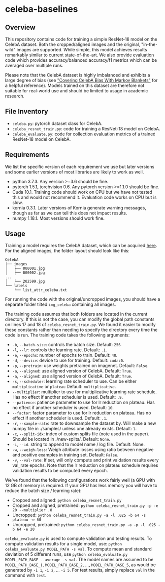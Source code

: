 # celeba-baselines

## Overview

This repository contains code for training a simple ResNet-18 model on the CelebA dataset. Both the cropped/aligned images and the original, "in-the-wild" images are supported. While simple, this model achieves results remarkably similar to current state-of-the-art. We also provide evaluation code which provides accuracy/balanced accuracy/f1 metrics which can be averaged over multiple runs.

Please note that the CelebA dataset is highly imbalanced and exhibits a large degree of bias (see ["Covering CelebA Bias
With Markov Blankets"](https://yapdianang.github.io/celeba/) for a helpful reference). Models trained on this dataset are therefore not suitable for real-world use and should be limited to usage in academic research.

## File Inventory

- `celeba.py`: pytorch dataset class for CelebA.
- `celeba_resnet_train.py`: code for training a ResNet-18 model on CelebA.
- `celeba_evaluate.py`: code for collection evaluation metrics of a trained ResNet-18 model on CelebA.

## Requirements

We list the specific version of each requirement we use but later versions and some earlier versions of most libraries are likely to work as well.
- python 3.7.3. Any version >=3.6 should be fine.
- pytorch 1.5.1, torchvision 0.6. Any pytorch version >=1.1.0 should be fine.
- Cuda 10.1. Training code should work on CPU but we have not tested this and would not recommend it. Evaluation code works on CPU but is slow.
- kornia 0.3.1. Later versions of Kornia generate warning messages, though as far as we can tell this does not impact results.
- numpy 1.18.1. Most versions should work fine.

## Usage

Training a model requires the CelebA dataset, which can be acquired [here](http://mmlab.ie.cuhk.edu.hk/projects/CelebA.html). For the aligned images, the folder layout should look like this:
```
CelebA
├── images
│   ├── 000001.jpg
│   ├── 000002.jpg
...
│   └── 202599.jpg
└── labels
    └── list_attr_celeba.txt
```
For running the code with the original/uncropped images, you should have a separate folder tilted `img_celeba` containing all images.

The training code assumes that both folders are located in the current directory. If this is not the case, you can modify the global path constants on lines 17 and 18 of `celeba_resnet_train.py`. We found it easier to modify these constants rather than needing to specify the directory every time the code is run. The training code takes the following arguments:

- `-b`, `--batch-size`: controls the batch size. Default: `256`
- `-l`, `--lr`: controls the learning rate. Default: `.1`.
- `-e`, `--epochs`: number of epochs to train. Default: `40`.
- `-d`, `--device`: device to use for training. Default: `cuda:0`.
- `-p`, `--pretrain`: use weights pretrained on imagenet. Default: `False`.
- `-a`, `--aligned`: use aligned version of CelebA. Default: `True`.
- `-a`, `--aligned`: use aligned version of CelebA. Default: `True`.
- `-s`, `--scheduler`: learning rate scheduler to use. Can be either `multiplicative` or `plateau` Default: `multiplicative`.
- `--multiplier`: multiplier to use for multiplicative learning rate schedule. Has no effect if another scheduler is used. Default: `.9`.
- `--patience`: patience parameter to use for lr reduction on plateau. Has no effect if another scheduler is used. Default: `10`.
- `--factor`: factor parameter to use for lr reduction on plateau. Has no effect if another scheduler is used. Default: `.1`.
- `-r`, `--sample-rate`: rate to downsample the dataset by. Will make a new numpy file in ./samples/ unless one already exists. Default: `1`.
- `-c`, `--split-idx`: index of custom splits file (note used in the paper). Should be located in ./new-splits/. Default: `None`.
- `-i`, `--id`: string to append to model name / log file. Default: None.
- `-w`, `--weigh-loss`: Weigh attribute losses using ratio between negative and positive examples in training set. Default: `False`.
- `-v`, `--val-rate`: If set, will only compute and print vaidation results every val_rate epochs. Note that the lr reduction on plateau schedule requires validation results to be computed every epoch.

We've found that the following configurations work fairly well (a GPU with 12 GB of memory is required. If your GPU has less memory you will have to reduce the batch size / learning rate):
- Cropped and aligned: `python celeba_resnet_train.py`
- Cropped and aligned, pretrained: `python celeba_resnet_train.py -p -e 20 --multiplier .8`
- Uncropped: `python celeba_resnet_train.py -a -l .025 -b 64 -s plateau -e 60`
- Uncropped, pretrained: `python celeba_resnet_train.py -a -p -l .025 -b 64 -e 20`

`celeba_evaluate.py` is used to compute validation and testing results. To compute validation results for a single model, use: `python celeba_evaluate.py MODEL_PATH -s val`. To compute mean and standard deviation of 5 different runs, use `python celeba_evaluate.py MODEL_PATH_BASE --average -s val`. The model names are assumed to be `MODEL_PATH_BASE_1`, `MODEL_PATH_BASE_2`, ..., `MODEL_PATH_BASE_5`, as would be generated by `-i 1`, `-i 2`, ... `-i 5`. For test results, simply replace `val` in the command with `test`.
